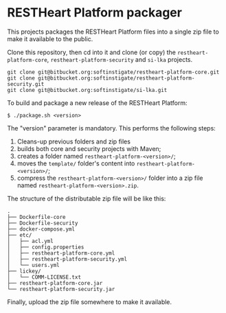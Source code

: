 # RESTHeart Platform packager

This projects packages the RESTHeart Platform files into a single zip file to make it available to the public.

Clone this repository, then cd into it and clone (or copy) the `restheart-platform-core`,  `restheart-platform-security` and `si-lka` projects.

```
git clone git@bitbucket.org:softinstigate/restheart-platform-core.git
git clone git@bitbucket.org:softinstigate/restheart-platform-security.git
git clone git@bitbucket.org:softinstigate/si-lka.git
```

To build and package a new release of the RESTHeart Platform:

```
$ ./package.sh <version>
```

The "version" parameter is mandatory. This performs the following steps:

1. Cleans-up previous folders and zip files
2. builds both core and security projects with Maven;
3. creates a folder named `restheart-platform-<version>/`;
4. moves the `template/` folder's content into `restheart-platform-<version>/`;
5. compress the `restheart-platform-<version>/` folder into a zip file named `restheart-platform-<version>.zip`. 

The structure of the distributable zip file will be like this:

```
.
├── Dockerfile-core
├── Dockerfile-security
├── docker-compose.yml
├── etc/
│   ├── acl.yml
│   ├── config.properties
│   ├── restheart-platform-core.yml
│   ├── restheart-platform-security.yml
│   └── users.yml
├── lickey/
│   └── COMM-LICENSE.txt
├── restheart-platform-core.jar
└── restheart-platform-security.jar

```

Finally, upload the zip file somewhere to make it available.
